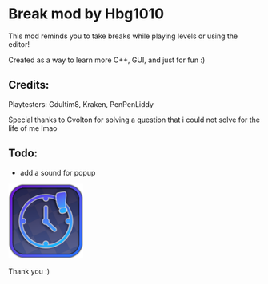 # Break mod by Hbg1010

This mod reminds you to take breaks while playing levels or using the editor!

Created as a way to learn more C++, GUI, and just for fun :)
## Credits: 

Playtesters: Gdultim8, Kraken, PenPenLiddy

Special thanks to Cvolton for solving a question that i could not solve for the life of me lmao

## Todo:
- add a sound for popup
<img src="logo.png" width="150" alt="the mod's logo" />

Thank you :)
